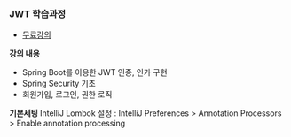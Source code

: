 ### JWT 학습과정

- [무료강의](https://www.inflearn.com/course/%EC%8A%A4%ED%94%84%EB%A7%81%EB%B6%80%ED%8A%B8-jwt)

**강의 내용**
- Spring Boot를 이용한 JWT 인증, 인가 구현
- Spring Security 기초
- 회원가입, 로그인, 권한 로직

**기본세팅**
IntelliJ Lombok 설정 : IntelliJ Preferences > Annotation Processors > Enable annotation processing